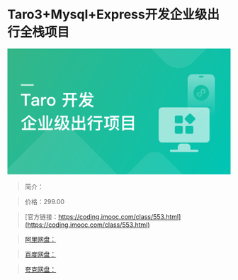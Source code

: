 # Taro3+Mysql+Express开发企业级出行全栈项目

![img](../../assets/61adb6e709f77efb05400304.png)

> 简介：

> 价格：299.00

> [官方链接：https://coding.imooc.com/class/553.html](https://coding.imooc.com/class/553.html)

> [阿里网盘：]()

> [百度网盘：]()

> [夸克网盘：]()
